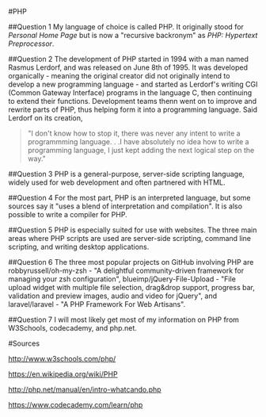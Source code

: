 #PHP

##Question 1
My language of choice is called PHP. It originally stood for _Personal Home Page_ but is now 
a "recursive backronym" as _PHP: Hypertext Preprocessor_.

##Question 2
The development of PHP started in 1994 with a man named Rasmus Lerdorf, and was released on June 8th of 1995. 
It was developed organically - meaning the original creator did not originally intend to develop a new 
programming language - and started as Lerdorf's writing CGI (Common Gateway Interface) programs in 
the language C, then continuing to extend their functions. Development teams thenn went on to improve 
and rewrite parts of PHP, thus helping form it into a programming language. Said Lerdorf on its creation, 
>"I don't know how to stop it, there was never any intent to write a programmming language. . .I have absolutely 
>no idea how to write a programming language, I just kept adding the next logical step on the way." 

##Question 3
PHP is a general-purpose, server-side scripting language, widely used for web development and often partnered with HTML. 

##Question 4
For the most part, PHP is an interpreted language, but some sources say it "uses a blend of interpretation and compilation". 
It is also possible to write a compiler for PHP.

##Question 5
PHP is especially suited for use with websites. The three main areas where PHP scripts are used are server-side scripting, 
command line scripting, and writing desktop applications.

##Question 6
The three most popular projects on GitHub involving PHP are robbyrussell/oh-my-zsh - "A delightful community-driven framework 
for managing your zsh configuration", blueimp/jQuery-File-Upload - "File upload widget with multiple file selection, drag&drop 
support, progress bar, validation and preview images, audio and video for jQuery", and laravel/laravel - "A PHP Framework For 
Web Artisans".

##Question 7
I will most likely get most of my information on PHP from W3Schools, codecademy, and php.net.


#Sources

http://www.w3schools.com/php/

https://en.wikipedia.org/wiki/PHP

http://php.net/manual/en/intro-whatcando.php

https://www.codecademy.com/learn/php
